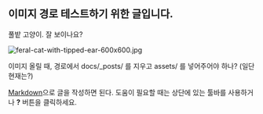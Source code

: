 ## 이미지 경로 테스트하기 위한 글입니다.

풀밭 고양이. 잘 보이나요?


![feral-cat-with-tipped-ear-600x600.jpg]({{site.baseurl}}/assets/feral-cat-with-tipped-ear-600x600.jpg)

이미지 올릴 때, 경로에서 docs/\_posts/ 를 지우고 assets/ 를 넣어주어야 하나? (일단 현재는?)



[Markdown](http://daringfireball.net/projects/markdown/)으로 글을 작성하면 된다. 도움이 필요할 때는 상단에 있는 툴바를 사용하거나 **?** 버튼을 클릭하세요.
